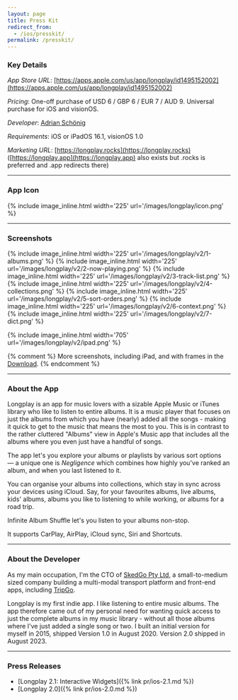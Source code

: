 ```yaml
---
layout: page
title: Press Kit
redirect_from:
  - /ios/presskit/
permalink: /presskit/
---
```


### Key Details

_App Store URL_: [https://apps.apple.com/us/app/longplay/id1495152002](https://apps.apple.com/us/app/longplay/id1495152002)

_Pricing_: One-off purchase of USD 6 / GBP 6 / EUR 7 / AUD 9. Universal purchase for iOS and visionOS.

_Developer_: [Adrian Schönig](https://adrian.schoenig.me)

_Requirements_: iOS or iPadOS 16.1, visionOS 1.0

_Marketing URL_: [https://longplay.rocks](https://longplay.rocks) ([https://longplay.app](https://longplay.app) also exists but .rocks is preferred and .app redirects there)

---

### App Icon

{% include image_inline.html width='225' url='/images/longplay/icon.png' %}

---

### Screenshots

{% include image_inline.html width='225' url='/images/longplay/v2/1-albums.png' %}
{% include image_inline.html width='225' url='/images/longplay/v2/2-now-playing.png' %}
{% include image_inline.html width='225' url='/images/longplay/v2/3-track-list.png' %}
{% include image_inline.html width='225' url='/images/longplay/v2/4-collections.png' %}
{% include image_inline.html width='225' url='/images/longplay/v2/5-sort-orders.png' %}
{% include image_inline.html width='225' url='/images/longplay/v2/6-context.png' %}
{% include image_inline.html width='225' url='/images/longplay/v2/7-dict.png' %}

{% include image_inline.html width='705' url='/images/longplay/v2/ipad.png' %}

{% comment %}
More screenshots, including iPad, and with frames in the [Download](/longplay/presskit.zip).
{% endcomment %}

---

### About the App

Longplay is an app for music lovers with a sizable Apple Music or iTunes library who like to listen to entire albums. It is a music player that focuses on just the albums from which you have (nearly) added all the songs - making it quick to get to the music that means the most to you. This is in contrast to the rather cluttered "Albums" view in Apple's Music app that includes all the albums where you even just have a handful of songs.

The app let's you explore your albums or playlists by various sort options — a unique one is _Negligence_ which combines how highly you've ranked an album, and when you last listened to it.

You can organise your albums into collections, which stay in sync across your devices using iCloud. Say, for your favourites albums, live albums, kids' albums, albums you like to listening to while working, or albums for a road trip.

Infinite Album Shuffle let's you listen to your albums non-stop.

It supports CarPlay, AirPlay, iCloud sync, Siri and Shortcuts.

---

### About the Developer

As my main occupation, I'm the CTO of [SkedGo Pty Ltd](https://skedgo.com), a small-to-medium sized company building a multi-modal transport platform and front-end apps, including [TripGo](https://skedgo.com/tripgo).

Longplay is my first indie app. I like listening to entire music albums. The app therefore came out of my personal need for wanting quick access to just the complete albums in my music library - without all those albums where I've just added a single song or two. I built an initial version for myself in 2015, shipped Version 1.0 in August 2020. Version 2.0 shipped in August 2023.

---

### Press Releases

- [Longplay 2.1: Interactive Widgets]({% link pr/ios-2.1.md %})
- [Longplay 2.0]({% link pr/ios-2.0.md %})
